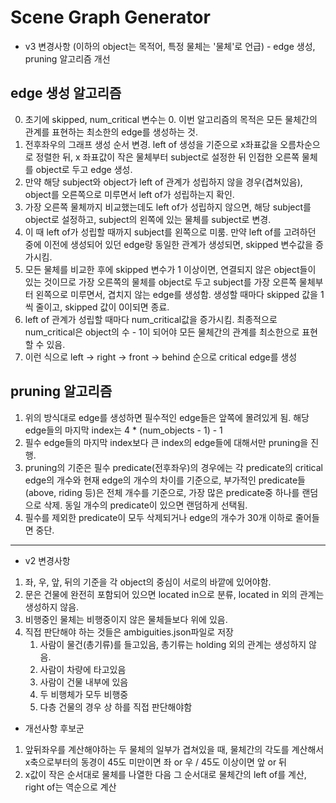# Scene Graph Generator

* v3 변경사항 (이하의 object는 목적어, 특정 물체는 '물체'로 언급) - edge 생성, pruning 알고리즘 개선
## edge 생성 알고리즘
0. 초기에 skipped, num_critical 변수는 0. 이번 알고리즘의 목적은 모든 물체간의 관계를 표현하는 최소한의 edge를 생성하는 것.
1. 전후좌우의 그래프 생성 순서 변경. left of 생성을 기준으로 x좌표값을 오름차순으로 정렬한 뒤, x 좌표값이 작은 물체부터 subject로 설정한 뒤 인접한 오른쪽 물체를 object로 두고 edge 생성.
2. 만약 해당 subject와 object가 left of 관계가 성립하지 않을 경우(겹쳐있음), object를 오른쪽으로 미루면서 left of가 성립하는지 확인.
3. 가장 오른쪽 물체까지 비교했는데도 left of가 성립하지 않으면, 해당 subject를 object로 설정하고, subject의 왼쪽에 있는 물체를 subject로 변경.
4. 이 때 left of가 성립할 때까지 subject를 왼쪽으로 미룸. 만약 left of를 고려하던 중에 이전에 생성되어 있던 edge랑 동일한 관계가 생성되면, skipped 변수값을 증가시킴.
5. 모든 물체를 비교한 후에 skipped 변수가 1 이상이면, 연결되지 않은 object들이 있는 것이므로 가장 오른쪽의 물체를 object로 두고 subject를 가장 오른쪽 물체부터 왼쪽으로 미루면서, 겹치지 않는 edge를 생성함. 생성할 때마다 skipped 값을 1씩 줄이고, skipped 값이 0이되면 종료.
6. left of 관계가 성립할 때마다 num_critical값을 증가시킴. 최종적으로 num_critical은 object의 수 - 1이 되어야 모든 물체간의 관계를 최소한으로 표현할 수 있음.
7. 이런 식으로 left -> right -> front -> behind 순으로 critical edge를 생성

## pruning 알고리즘
1. 위의 방식대로 edge를 생성하면 필수적인 edge들은 앞쪽에 몰려있게 됨. 해당 edge들의 마지막 index는 4 * (num_objects - 1) - 1
2. 필수 edge들의 마지막 index보다 큰 index의 edge들에 대해서만 pruning을 진행.
3. pruning의 기준은 필수 predicate(전후좌우)의 경우에는 각 predicate의 critical edge의 개수와 현재 edge의 개수의 차이를 기준으로, 부가적인 predicate들(above, riding 등)은 전체 개수를 기준으로, 가장 많은 predicate중 하나를 랜덤으로 삭제. 동일 개수의 predicate이 있으면 랜덤하게 선택됨.
4. 필수를 제외한 predicate이 모두 삭제되거나 edge의 개수가 30개 이하로 줄어들면 중단.

---

* v2 변경사항
1. 좌, 우, 앞, 뒤의 기준을 각 object의 중심이 서로의 바깥에 있어야함.
2. 문은 건물에 완전히 포함되어 있으면 located in으로 분류, located in 외의 관계는 생성하지 않음.
3. 비행중인 물체는 비행중이지 않은 물체들보다 위에 있음.
4. 직접 판단해야 하는 것들은 ambiguities.json파일로 저장
   1. 사람이 물건(총기류)를 들고있음, 총기류는 holding 외의 관계는 생성하지 않음.
   2. 사람이 차량에 타고있음
   3. 사람이 건물 내부에 있음
   4. 두 비행체가 모두 비행중
   5. 다층 건물의 경우 상 하를 직접 판단해야함


* 개선사항 후보군
1. 앞뒤좌우를 계산해야하는 두 물체의 일부가 겹쳐있을 때, 물체간의 각도를 계산해서 x축으로부터의 동경이 45도 미만이면 좌 or 우 / 45도 이상이면 앞 or 뒤
2. x값이 작은 순서대로 물체를 나열한 다음 그 순서대로 물체간의 left of를 계산, right of는 역순으로 계산

